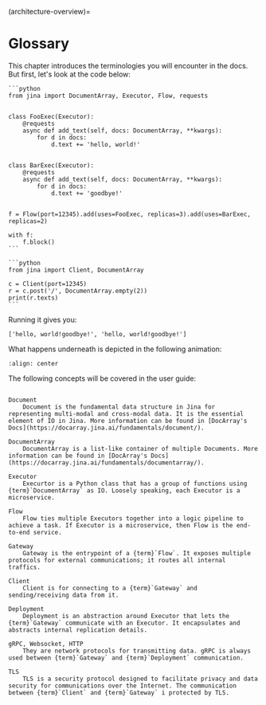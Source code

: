 (architecture-overview)=
# Glossary

This chapter introduces the terminologies you will encounter in the docs. But first, let's look at the code below:

````{tab} Server
```python
from jina import DocumentArray, Executor, Flow, requests


class FooExec(Executor):
    @requests
    async def add_text(self, docs: DocumentArray, **kwargs):
        for d in docs:
            d.text += 'hello, world!'


class BarExec(Executor):
    @requests
    async def add_text(self, docs: DocumentArray, **kwargs):
        for d in docs:
            d.text += 'goodbye!'


f = Flow(port=12345).add(uses=FooExec, replicas=3).add(uses=BarExec, replicas=2)

with f:
    f.block()
```
````

````{tab} Client
```python
from jina import Client, DocumentArray

c = Client(port=12345)
r = c.post('/', DocumentArray.empty(2))
print(r.texts)
```
````

Running it gives you:

```text
['hello, world!goodbye!', 'hello, world!goodbye!']
```


What happens underneath is depicted in the following animation:


```{figure} arch-overview.svg
:align: center
```


The following concepts will be covered in the user guide:

```{glossary}

Document
    Document is the fundamental data structure in Jina for representing multi-modal and cross-modal data. It is the essential element of IO in Jina. More information can be found in [DocArray's Docs](https://docarray.jina.ai/fundamentals/document/). 

DocumentArray
    DocumentArray is a list-like container of multiple Documents. More information can be found in [DocArray's Docs](https://docarray.jina.ai/fundamentals/documentarray/). 
    
Executor 
    Execurtor is a Python class that has a group of functions using {term}`DocumentArray` as IO. Loosely speaking, each Executor is a microservice. 

Flow
    Flow ties multiple Executors together into a logic pipeline to achieve a task. If Executor is a microservice, then Flow is the end-to-end service. 

Gateway
    Gateway is the entrypoint of a {term}`Flow`. It exposes multiple protocols for external communications; it routes all internal traffics.
    
Client
    Client is for connecting to a {term}`Gateway` and sending/receiving data from it.

Deployment
    Deployment is an abstraction around Executor that lets the {term}`Gateway` communicate with an Executor. It encapsulates and abstracts internal replication details.

gRPC, Websocket, HTTP
    They are network protocols for transmitting data. gRPC is always used between {term}`Gateway` and {term}`Deployment` communication.

TLS
    TLS is a security protocol designed to facilitate privacy and data security for communications over the Internet. The communication between {term}`Client` and {term}`Gateway` i protected by TLS.
```